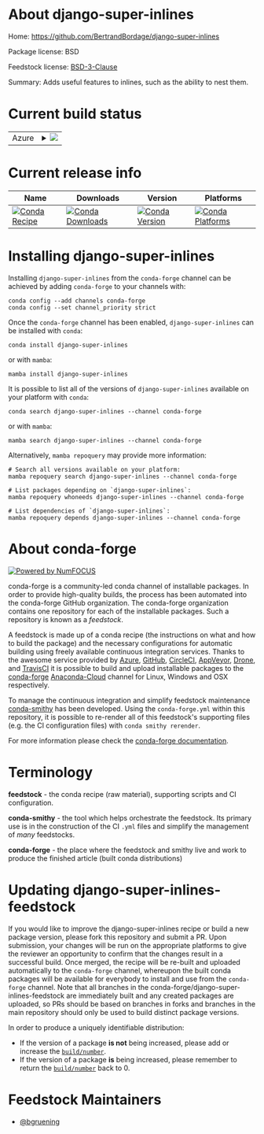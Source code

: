 About django-super-inlines
==========================

Home: https://github.com/BertrandBordage/django-super-inlines

Package license: BSD

Feedstock license: [BSD-3-Clause](https://github.com/conda-forge/django-super-inlines-feedstock/blob/main/LICENSE.txt)

Summary: Adds useful features to inlines, such as the ability to nest them.

Current build status
====================


<table>
    
  <tr>
    <td>Azure</td>
    <td>
      <details>
        <summary>
          <a href="https://dev.azure.com/conda-forge/feedstock-builds/_build/latest?definitionId=3858&branchName=main">
            <img src="https://dev.azure.com/conda-forge/feedstock-builds/_apis/build/status/django-super-inlines-feedstock?branchName=main">
          </a>
        </summary>
        <table>
          <thead><tr><th>Variant</th><th>Status</th></tr></thead>
          <tbody><tr>
              <td>linux_64_python3.10.____cpython</td>
              <td>
                <a href="https://dev.azure.com/conda-forge/feedstock-builds/_build/latest?definitionId=3858&branchName=main">
                  <img src="https://dev.azure.com/conda-forge/feedstock-builds/_apis/build/status/django-super-inlines-feedstock?branchName=main&jobName=linux&configuration=linux%20linux_64_python3.10.____cpython" alt="variant">
                </a>
              </td>
            </tr><tr>
              <td>linux_64_python3.11.____cpython</td>
              <td>
                <a href="https://dev.azure.com/conda-forge/feedstock-builds/_build/latest?definitionId=3858&branchName=main">
                  <img src="https://dev.azure.com/conda-forge/feedstock-builds/_apis/build/status/django-super-inlines-feedstock?branchName=main&jobName=linux&configuration=linux%20linux_64_python3.11.____cpython" alt="variant">
                </a>
              </td>
            </tr><tr>
              <td>linux_64_python3.8.____73_pypy</td>
              <td>
                <a href="https://dev.azure.com/conda-forge/feedstock-builds/_build/latest?definitionId=3858&branchName=main">
                  <img src="https://dev.azure.com/conda-forge/feedstock-builds/_apis/build/status/django-super-inlines-feedstock?branchName=main&jobName=linux&configuration=linux%20linux_64_python3.8.____73_pypy" alt="variant">
                </a>
              </td>
            </tr><tr>
              <td>linux_64_python3.8.____cpython</td>
              <td>
                <a href="https://dev.azure.com/conda-forge/feedstock-builds/_build/latest?definitionId=3858&branchName=main">
                  <img src="https://dev.azure.com/conda-forge/feedstock-builds/_apis/build/status/django-super-inlines-feedstock?branchName=main&jobName=linux&configuration=linux%20linux_64_python3.8.____cpython" alt="variant">
                </a>
              </td>
            </tr><tr>
              <td>linux_64_python3.9.____73_pypy</td>
              <td>
                <a href="https://dev.azure.com/conda-forge/feedstock-builds/_build/latest?definitionId=3858&branchName=main">
                  <img src="https://dev.azure.com/conda-forge/feedstock-builds/_apis/build/status/django-super-inlines-feedstock?branchName=main&jobName=linux&configuration=linux%20linux_64_python3.9.____73_pypy" alt="variant">
                </a>
              </td>
            </tr><tr>
              <td>linux_64_python3.9.____cpython</td>
              <td>
                <a href="https://dev.azure.com/conda-forge/feedstock-builds/_build/latest?definitionId=3858&branchName=main">
                  <img src="https://dev.azure.com/conda-forge/feedstock-builds/_apis/build/status/django-super-inlines-feedstock?branchName=main&jobName=linux&configuration=linux%20linux_64_python3.9.____cpython" alt="variant">
                </a>
              </td>
            </tr><tr>
              <td>osx_64_python3.10.____cpython</td>
              <td>
                <a href="https://dev.azure.com/conda-forge/feedstock-builds/_build/latest?definitionId=3858&branchName=main">
                  <img src="https://dev.azure.com/conda-forge/feedstock-builds/_apis/build/status/django-super-inlines-feedstock?branchName=main&jobName=osx&configuration=osx%20osx_64_python3.10.____cpython" alt="variant">
                </a>
              </td>
            </tr><tr>
              <td>osx_64_python3.11.____cpython</td>
              <td>
                <a href="https://dev.azure.com/conda-forge/feedstock-builds/_build/latest?definitionId=3858&branchName=main">
                  <img src="https://dev.azure.com/conda-forge/feedstock-builds/_apis/build/status/django-super-inlines-feedstock?branchName=main&jobName=osx&configuration=osx%20osx_64_python3.11.____cpython" alt="variant">
                </a>
              </td>
            </tr><tr>
              <td>osx_64_python3.8.____73_pypy</td>
              <td>
                <a href="https://dev.azure.com/conda-forge/feedstock-builds/_build/latest?definitionId=3858&branchName=main">
                  <img src="https://dev.azure.com/conda-forge/feedstock-builds/_apis/build/status/django-super-inlines-feedstock?branchName=main&jobName=osx&configuration=osx%20osx_64_python3.8.____73_pypy" alt="variant">
                </a>
              </td>
            </tr><tr>
              <td>osx_64_python3.8.____cpython</td>
              <td>
                <a href="https://dev.azure.com/conda-forge/feedstock-builds/_build/latest?definitionId=3858&branchName=main">
                  <img src="https://dev.azure.com/conda-forge/feedstock-builds/_apis/build/status/django-super-inlines-feedstock?branchName=main&jobName=osx&configuration=osx%20osx_64_python3.8.____cpython" alt="variant">
                </a>
              </td>
            </tr><tr>
              <td>osx_64_python3.9.____73_pypy</td>
              <td>
                <a href="https://dev.azure.com/conda-forge/feedstock-builds/_build/latest?definitionId=3858&branchName=main">
                  <img src="https://dev.azure.com/conda-forge/feedstock-builds/_apis/build/status/django-super-inlines-feedstock?branchName=main&jobName=osx&configuration=osx%20osx_64_python3.9.____73_pypy" alt="variant">
                </a>
              </td>
            </tr><tr>
              <td>osx_64_python3.9.____cpython</td>
              <td>
                <a href="https://dev.azure.com/conda-forge/feedstock-builds/_build/latest?definitionId=3858&branchName=main">
                  <img src="https://dev.azure.com/conda-forge/feedstock-builds/_apis/build/status/django-super-inlines-feedstock?branchName=main&jobName=osx&configuration=osx%20osx_64_python3.9.____cpython" alt="variant">
                </a>
              </td>
            </tr><tr>
              <td>win_64_python3.10.____cpython</td>
              <td>
                <a href="https://dev.azure.com/conda-forge/feedstock-builds/_build/latest?definitionId=3858&branchName=main">
                  <img src="https://dev.azure.com/conda-forge/feedstock-builds/_apis/build/status/django-super-inlines-feedstock?branchName=main&jobName=win&configuration=win%20win_64_python3.10.____cpython" alt="variant">
                </a>
              </td>
            </tr><tr>
              <td>win_64_python3.11.____cpython</td>
              <td>
                <a href="https://dev.azure.com/conda-forge/feedstock-builds/_build/latest?definitionId=3858&branchName=main">
                  <img src="https://dev.azure.com/conda-forge/feedstock-builds/_apis/build/status/django-super-inlines-feedstock?branchName=main&jobName=win&configuration=win%20win_64_python3.11.____cpython" alt="variant">
                </a>
              </td>
            </tr><tr>
              <td>win_64_python3.8.____73_pypy</td>
              <td>
                <a href="https://dev.azure.com/conda-forge/feedstock-builds/_build/latest?definitionId=3858&branchName=main">
                  <img src="https://dev.azure.com/conda-forge/feedstock-builds/_apis/build/status/django-super-inlines-feedstock?branchName=main&jobName=win&configuration=win%20win_64_python3.8.____73_pypy" alt="variant">
                </a>
              </td>
            </tr><tr>
              <td>win_64_python3.8.____cpython</td>
              <td>
                <a href="https://dev.azure.com/conda-forge/feedstock-builds/_build/latest?definitionId=3858&branchName=main">
                  <img src="https://dev.azure.com/conda-forge/feedstock-builds/_apis/build/status/django-super-inlines-feedstock?branchName=main&jobName=win&configuration=win%20win_64_python3.8.____cpython" alt="variant">
                </a>
              </td>
            </tr><tr>
              <td>win_64_python3.9.____73_pypy</td>
              <td>
                <a href="https://dev.azure.com/conda-forge/feedstock-builds/_build/latest?definitionId=3858&branchName=main">
                  <img src="https://dev.azure.com/conda-forge/feedstock-builds/_apis/build/status/django-super-inlines-feedstock?branchName=main&jobName=win&configuration=win%20win_64_python3.9.____73_pypy" alt="variant">
                </a>
              </td>
            </tr><tr>
              <td>win_64_python3.9.____cpython</td>
              <td>
                <a href="https://dev.azure.com/conda-forge/feedstock-builds/_build/latest?definitionId=3858&branchName=main">
                  <img src="https://dev.azure.com/conda-forge/feedstock-builds/_apis/build/status/django-super-inlines-feedstock?branchName=main&jobName=win&configuration=win%20win_64_python3.9.____cpython" alt="variant">
                </a>
              </td>
            </tr>
          </tbody>
        </table>
      </details>
    </td>
  </tr>
</table>

Current release info
====================

| Name | Downloads | Version | Platforms |
| --- | --- | --- | --- |
| [![Conda Recipe](https://img.shields.io/badge/recipe-django--super--inlines-green.svg)](https://anaconda.org/conda-forge/django-super-inlines) | [![Conda Downloads](https://img.shields.io/conda/dn/conda-forge/django-super-inlines.svg)](https://anaconda.org/conda-forge/django-super-inlines) | [![Conda Version](https://img.shields.io/conda/vn/conda-forge/django-super-inlines.svg)](https://anaconda.org/conda-forge/django-super-inlines) | [![Conda Platforms](https://img.shields.io/conda/pn/conda-forge/django-super-inlines.svg)](https://anaconda.org/conda-forge/django-super-inlines) |

Installing django-super-inlines
===============================

Installing `django-super-inlines` from the `conda-forge` channel can be achieved by adding `conda-forge` to your channels with:

```
conda config --add channels conda-forge
conda config --set channel_priority strict
```

Once the `conda-forge` channel has been enabled, `django-super-inlines` can be installed with `conda`:

```
conda install django-super-inlines
```

or with `mamba`:

```
mamba install django-super-inlines
```

It is possible to list all of the versions of `django-super-inlines` available on your platform with `conda`:

```
conda search django-super-inlines --channel conda-forge
```

or with `mamba`:

```
mamba search django-super-inlines --channel conda-forge
```

Alternatively, `mamba repoquery` may provide more information:

```
# Search all versions available on your platform:
mamba repoquery search django-super-inlines --channel conda-forge

# List packages depending on `django-super-inlines`:
mamba repoquery whoneeds django-super-inlines --channel conda-forge

# List dependencies of `django-super-inlines`:
mamba repoquery depends django-super-inlines --channel conda-forge
```


About conda-forge
=================

[![Powered by
NumFOCUS](https://img.shields.io/badge/powered%20by-NumFOCUS-orange.svg?style=flat&colorA=E1523D&colorB=007D8A)](https://numfocus.org)

conda-forge is a community-led conda channel of installable packages.
In order to provide high-quality builds, the process has been automated into the
conda-forge GitHub organization. The conda-forge organization contains one repository
for each of the installable packages. Such a repository is known as a *feedstock*.

A feedstock is made up of a conda recipe (the instructions on what and how to build
the package) and the necessary configurations for automatic building using freely
available continuous integration services. Thanks to the awesome service provided by
[Azure](https://azure.microsoft.com/en-us/services/devops/), [GitHub](https://github.com/),
[CircleCI](https://circleci.com/), [AppVeyor](https://www.appveyor.com/),
[Drone](https://cloud.drone.io/welcome), and [TravisCI](https://travis-ci.com/)
it is possible to build and upload installable packages to the
[conda-forge](https://anaconda.org/conda-forge) [Anaconda-Cloud](https://anaconda.org/)
channel for Linux, Windows and OSX respectively.

To manage the continuous integration and simplify feedstock maintenance
[conda-smithy](https://github.com/conda-forge/conda-smithy) has been developed.
Using the ``conda-forge.yml`` within this repository, it is possible to re-render all of
this feedstock's supporting files (e.g. the CI configuration files) with ``conda smithy rerender``.

For more information please check the [conda-forge documentation](https://conda-forge.org/docs/).

Terminology
===========

**feedstock** - the conda recipe (raw material), supporting scripts and CI configuration.

**conda-smithy** - the tool which helps orchestrate the feedstock.
                   Its primary use is in the construction of the CI ``.yml`` files
                   and simplify the management of *many* feedstocks.

**conda-forge** - the place where the feedstock and smithy live and work to
                  produce the finished article (built conda distributions)


Updating django-super-inlines-feedstock
=======================================

If you would like to improve the django-super-inlines recipe or build a new
package version, please fork this repository and submit a PR. Upon submission,
your changes will be run on the appropriate platforms to give the reviewer an
opportunity to confirm that the changes result in a successful build. Once
merged, the recipe will be re-built and uploaded automatically to the
`conda-forge` channel, whereupon the built conda packages will be available for
everybody to install and use from the `conda-forge` channel.
Note that all branches in the conda-forge/django-super-inlines-feedstock are
immediately built and any created packages are uploaded, so PRs should be based
on branches in forks and branches in the main repository should only be used to
build distinct package versions.

In order to produce a uniquely identifiable distribution:
 * If the version of a package **is not** being increased, please add or increase
   the [``build/number``](https://docs.conda.io/projects/conda-build/en/latest/resources/define-metadata.html#build-number-and-string).
 * If the version of a package **is** being increased, please remember to return
   the [``build/number``](https://docs.conda.io/projects/conda-build/en/latest/resources/define-metadata.html#build-number-and-string)
   back to 0.

Feedstock Maintainers
=====================

* [@bgruening](https://github.com/bgruening/)

